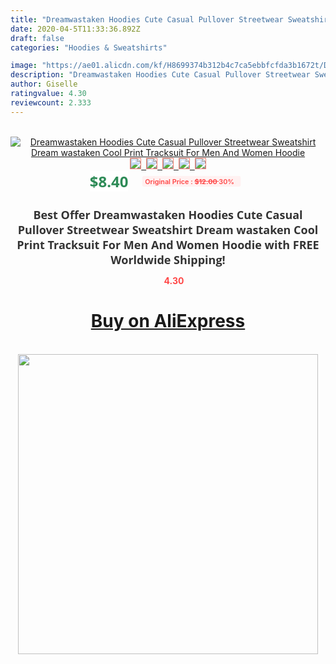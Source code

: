```yaml
---
title: "Dreamwastaken Hoodies Cute Casual Pullover Streetwear Sweatshirt Dream wastaken Cool Print Tracksuit For Men And Women Hoodie"
date: 2020-04-5T11:33:36.892Z
draft: false
categories: "Hoodies & Sweatshirts"

image: "https://ae01.alicdn.com/kf/H8699374b312b4c7ca5ebbfcfda3b1672t/Dreamwastaken-Hoodies-Cute-Casual-Pullover-Streetwear-Sweatshirt-Dream-wastaken-Cool-Print-Tracksuit-For-Men-And-Women.jpg"
description: "Dreamwastaken Hoodies Cute Casual Pullover Streetwear Sweatshirt Dream wastaken Cool Print Tracksuit For Men And Women Hoodie"
author: Giselle
ratingvalue: 4.30
reviewcount: 2.333
---
```

<br>
<div style="text-align: center;">
<a href="https://s.click.aliexpress.com/e/_Aa6aPx" target="_blank" rel="nofollow noopener noreferrer"><img alt="Dreamwastaken Hoodies Cute Casual Pullover Streetwear Sweatshirt Dream wastaken Cool Print Tracksuit For Men And Women Hoodie" class="magnifier-image" src="https://ae01.alicdn.com/kf/H8699374b312b4c7ca5ebbfcfda3b1672t/Dreamwastaken-Hoodies-Cute-Casual-Pullover-Streetwear-Sweatshirt-Dream-wastaken-Cool-Print-Tracksuit-For-Men-And-Women.jpg_640x640.jpg">
<br>
<img style="border:1px solid salmon" src="https://ae01.alicdn.com/kf/H8699374b312b4c7ca5ebbfcfda3b1672t/Dreamwastaken-Hoodies-Cute-Casual-Pullover-Streetwear-Sweatshirt-Dream-wastaken-Cool-Print-Tracksuit-For-Men-And-Women.jpg_120x120.jpg">&nbsp;&nbsp;<img style="border:1px solid salmon" src="https://ae01.alicdn.com/kf/Hc480f33374ee404195d624744b94b3538/Dreamwastaken-Hoodies-Cute-Casual-Pullover-Streetwear-Sweatshirt-Dream-wastaken-Cool-Print-Tracksuit-For-Men-And-Women.jpg_120x120.jpg">&nbsp;&nbsp;<img style="border:1px solid salmon" src="https://ae01.alicdn.com/kf/Hd1babaccb5084d7f91861091197e0a194/Dreamwastaken-Hoodies-Cute-Casual-Pullover-Streetwear-Sweatshirt-Dream-wastaken-Cool-Print-Tracksuit-For-Men-And-Women.jpg_120x120.jpg">&nbsp;&nbsp;<img style="border:1px solid salmon" src="https://ae01.alicdn.com/kf/H7384042e78fd4dd58328fff4c9f37336E/Dreamwastaken-Hoodies-Cute-Casual-Pullover-Streetwear-Sweatshirt-Dream-wastaken-Cool-Print-Tracksuit-For-Men-And-Women.jpg_120x120.jpg">&nbsp;&nbsp;<img style="border:1px solid salmon" src="https://ae01.alicdn.com/kf/He4f4e268d131461881cbe7a564d21d27s/Dreamwastaken-Hoodies-Cute-Casual-Pullover-Streetwear-Sweatshirt-Dream-wastaken-Cool-Print-Tracksuit-For-Men-And-Women.jpg_120x120.jpg"></a></div><br0>
<div style="text-align: center;"><span style="background-color: white; border: 0px; box-sizing: border-box; color: seagreen; display: inline-block; font-family: &quot;open sans&quot; , &quot;arial&quot; , &quot;helvetica&quot; , sans-serif , &quot;heiti&quot;; font-size: 24px; font-stretch: inherit; font-weight: 700; line-height: inherit; margin: 0px 10px 0px 0px; padding: 0px; vertical-align: middle;">$8.40 </span>
<span style="background: rgb(255 , 241 , 241); border-radius: 3px; border: 0px; box-sizing: border-box; color: #ff4747; display: inline-block; font-family: inherit; font-size: 12px; font-stretch: inherit; font-style: inherit; font-variant: inherit; font-weight: 600; line-height: inherit; margin: 0px; padding: 2px 5px; transform: scale(0.9); vertical-align: middle;">Original Price : <b style="text-decoration: line-through;">$12.00 </b> 30%&nbsp;&nbsp;</span></div>
<h1 style="color: #333333; display: inline-block; font-family: &quot;open sans&quot; , &quot;arial&quot; , &quot;helvetica&quot; , sans-serif , &quot;heiti&quot;; font-size: 18px; font-stretch: inherit; font-weight: 700; text-align: center;">Best Offer Dreamwastaken Hoodies Cute Casual Pullover Streetwear Sweatshirt Dream wastaken Cool Print Tracksuit For Men And Women Hoodie with FREE Worldwide Shipping!</h1>
<div style="color: #ff4747; text-align: center;">
<img src="https://4.bp.blogspot.com/-M0ZcTcb-5uY/XleCXlxnR4I/AAAAAAAAAEc/OrjgMkXV1oMQFaCRZj5HQwOCBcu3w1FegCPcBGAYYCw/s1600/star.png" style="height: 15px;">&nbsp;<b>4.30</b></div>
<div class="button_cont" align="center"><a class="buynow_a" href="https://s.click.aliexpress.com/e/_Aa6aPx" target="_blank" rel="nofollow noopener noreferrer"><H1>Buy on AliExpress</H1></a></div><br>
<div class="separator" style="clear: both; text-align: center;">
<img src="https://lh3.googleusercontent.com/-pTy5HemUv9M/XlePHvY0dAI/AAAAAAAAAE4/0nX5iRUoIWY8eMW9Dpxeirr157OZliDIgCLcBGAsYHQ/s1600/badge.gif" width="480">
</div>
